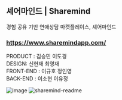 ## 셰어마인드 | Sharemind
경험 공유 기반 연애상담 마켓플레이스, 셰어마인드 

### https://www.sharemindapp.com/

PRODUCT : 김승민 이도경 <br/>
DESIGN: 신현재 최영재 <br/>
FRONT-END : 이규호 정인영 <br/>
BACK-END : 이소현 이유정 <br/>


![image](https://github.com/user-attachments/assets/1f1af669-3010-4a54-a5df-89667f396d03)
![sharemind-readme](https://github.com/user-attachments/assets/0a6404c0-73b7-4742-9e53-90c599ae56a2)
